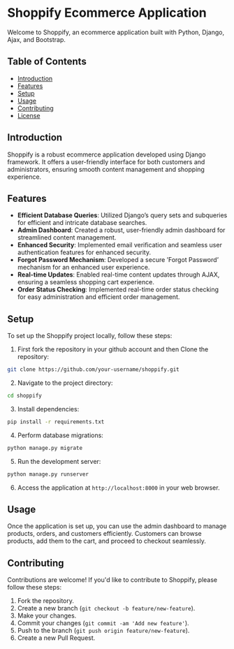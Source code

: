 


# Shoppify Ecommerce Application

Welcome to Shoppify, an ecommerce application built with Python, Django, Ajax, and Bootstrap.

## Table of Contents

- [Introduction](#introduction)
- [Features](#features)
- [Setup](#setup)
- [Usage](#usage)
- [Contributing](#contributing)
- [License](#license)

## Introduction

Shoppify is a robust ecommerce application developed using Django framework. It offers a user-friendly interface for both customers and administrators, ensuring smooth content management and shopping experience.

## Features

- **Efficient Database Queries**: Utilized Django’s query sets and subqueries for efficient and intricate database searches.
- **Admin Dashboard**: Created a robust, user-friendly admin dashboard for streamlined content management.
- **Enhanced Security**: Implemented email verification and seamless user authentication features for enhanced security.
- **Forgot Password Mechanism**: Developed a secure ’Forgot Password’ mechanism for an enhanced user experience.
- **Real-time Updates**: Enabled real-time content updates through AJAX, ensuring a seamless shopping cart experience.
- **Order Status Checking**: Implemented real-time order status checking for easy administration and efficient order management.

## Setup

To set up the Shoppify project locally, follow these steps:

1. First fork the repository in your github account and then Clone the repository:

```bash
git clone https://github.com/your-username/shoppify.git
```

2. Navigate to the project directory:

```bash
cd shoppify
```

3. Install dependencies:

```bash
pip install -r requirements.txt
```

4. Perform database migrations:

```bash
python manage.py migrate
```

5. Run the development server:

```bash
python manage.py runserver
```

6. Access the application at `http://localhost:8000` in your web browser.

## Usage

Once the application is set up, you can use the admin dashboard to manage products, orders, and customers efficiently. Customers can browse products, add them to the cart, and proceed to checkout seamlessly.

## Contributing

Contributions are welcome! If you'd like to contribute to Shoppify, please follow these steps:

1. Fork the repository.
2. Create a new branch (`git checkout -b feature/new-feature`).
3. Make your changes.
4. Commit your changes (`git commit -am 'Add new feature'`).
5. Push to the branch (`git push origin feature/new-feature`).
6. Create a new Pull Request.

